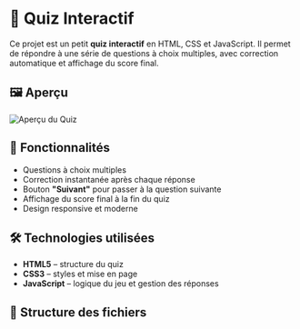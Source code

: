 # 🎯 Quiz Interactif

Ce projet est un petit **quiz interactif** en HTML, CSS et JavaScript. Il permet de répondre à une série de questions à choix multiples, avec correction automatique et affichage du score final.

## 🖼️ Aperçu

![Aperçu du Quiz](screenshot.png) <!-- Ajoute une image nommée screenshot.png si tu veux un aperçu visuel -->

## 🚀 Fonctionnalités

- Questions à choix multiples
- Correction instantanée après chaque réponse
- Bouton **"Suivant"** pour passer à la question suivante
- Affichage du score final à la fin du quiz
- Design responsive et moderne

## 🛠️ Technologies utilisées

- **HTML5** – structure du quiz
- **CSS3** – styles et mise en page
- **JavaScript** – logique du jeu et gestion des réponses

## 📁 Structure des fichiers

